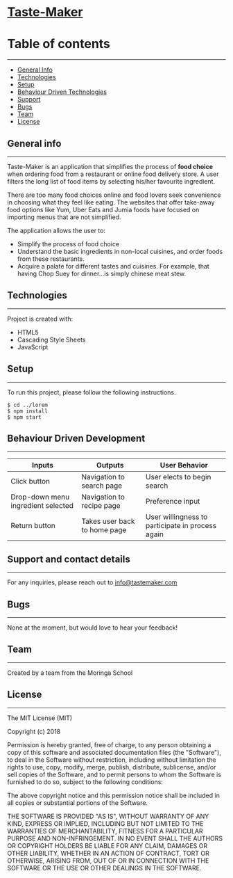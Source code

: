 # [Taste-Maker]()

# Table of contents
***
* [General Info](#General-Info)
* [Technologies](#Technologies)
* [Setup](#Setup)
* [Behaviour Driven Technologies](#Behaviour-Driven-Technologies)
* [Support](#Support)
* [Bugs](#Bugs)
* [Team](#Team)
* [License](#License)

## General info
---
Taste-Maker is an application that simplifies the process of **food choice** when ordering food from a restaurant or online food delivery store. A user filters the long list of food items by selecting his/her favourite ingredient.

There are too many food choices online and food lovers seek convenience in choosing what they feel like eating.
The websites that offer take-away food options like Yum, Uber Eats and Jumia foods have focused on importing menus that are not simplified.

The application allows the user to:
* Simplify the process of food choice
* Understand the basic ingredients in non-local cuisines, and order foods from these restaurants.
* Acquire a palate for different tastes and cuisines. For example, that having Chop Suey for dinner...is simply chinese meat stew.


## Technologies
---
Project is created with:
* HTML5
* Cascading Style Sheets
* JavaScript

## Setup
---
To run this project, please follow the following instructions.

```
$ cd ../lorem
$ npm install
$ npm start
```

## Behaviour Driven Development
---
| Inputs|Outputs|User Behavior|
|-------|-------|-------------|
| Click button    |  Navigation to search page | User elects to begin search |
| Drop-down menu ingredient selected | Navigation to recipe page | Preference input |
| Return button         |   Takes user back to home page| User willingness to participate in process again|



## Support and contact details
---
For any inquiries, please reach out to info@tastemaker.com

## Bugs
---
None at the moment, but would love to hear your feedback!

## Team
---
Created by a team from the Moringa School



## License
---
The MIT License (MIT)

Copyright (c) 2018

Permission is hereby granted, free of charge, to any person obtaining a copy
of this software and associated documentation files (the "Software"), to deal
in the Software without restriction, including without limitation the rights
to use, copy, modify, merge, publish, distribute, sublicense, and/or sell
copies of the Software, and to permit persons to whom the Software is
furnished to do so, subject to the following conditions:

The above copyright notice and this permission notice shall be included in all
copies or substantial portions of the Software.

THE SOFTWARE IS PROVIDED "AS IS", WITHOUT WARRANTY OF ANY KIND, EXPRESS OR
IMPLIED, INCLUDING BUT NOT LIMITED TO THE WARRANTIES OF MERCHANTABILITY,
FITNESS FOR A PARTICULAR PURPOSE AND NON-INFRINGEMENT. IN NO EVENT SHALL THE
AUTHORS OR COPYRIGHT HOLDERS BE LIABLE FOR ANY CLAIM, DAMAGES OR OTHER
LIABILITY, WHETHER IN AN ACTION OF CONTRACT, TORT OR OTHERWISE, ARISING FROM,
OUT OF OR IN CONNECTION WITH THE SOFTWARE OR THE USE OR OTHER DEALINGS IN THE
SOFTWARE.
